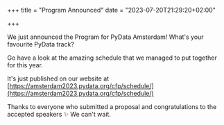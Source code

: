 +++
title = "Program Announced"
date = "2023-07-20T21:29:20+02:00"

+++

We just announced the Program for PyData Amsterdam! What's your favourite PyData track? 


Go have a look at the amazing schedule that we managed to put together for this year. 


It's just published on our website at [https://amsterdam2023.pydata.org/cfp/schedule/](https://amsterdam2023.pydata.org/cfp/schedule/)


Thanks to everyone who submitted a proposal and congratulations to the accepted speakers ✨ We 
can't wait.